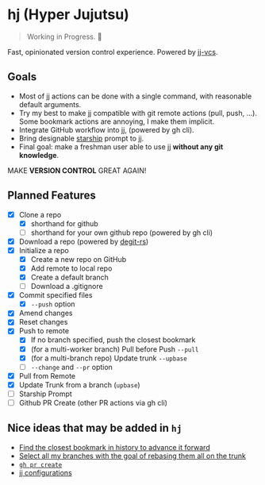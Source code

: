 # hj (Hyper Jujutsu)

> Working in Progress. 🚧

Fast, opinionated version control experience. Powered by [jj-vcs](https://github.com/jj-vcs/jj).

## Goals

- Most of jj actions can be done with a single command, with reasonable default arguments.
- Try my best to make jj compatible with git remote actions (pull, push, ...). Some bookmark actions are annoying, I make them implicit.
- Integrate GitHub workflow into jj, (powered by gh cli).
- Bring designable [starship](https://starship.rs/) prompt to jj.
- Final goal: make a freshman user able to use jj **without any git knowledge**.

MAKE **VERSION CONTROL** GREAT AGAIN!

## Planned Features
- [x] Clone a repo
  - [x] shorthand for github
  - [ ] shorthand for your own github repo (powered by gh cli)
- [x] Download a repo (powered by [degit-rs](https://github.com/psnszsn/degit-rs))
- [x] Initialize a repo
  - [x] Create a new repo on GitHub
  - [x] Add remote to local repo
  - [x] Create a default branch
  - [ ] Download a .gitignore
- [x] Commit specified files
  - [x] `--push` option
- [x] Amend changes
- [x] Reset changes
- [x] Push to remote
  - [x] If no branch specified, push the closest bookmark
  - [x] (for a multi-worker branch) Pull before Push `--pull`
  - [x] (for a multi-branch repo) Update trunk `--upbase`
  - [ ] `--change` and `--pr` option
- [x] Pull from Remote
- [x] Update Trunk from a branch (`upbase`)
- [ ] Starship Prompt
- [ ] Github PR Create (other PR actions via gh cli)

## Nice ideas that may be added in `hj`

- [Find the closest bookmark in history to advance it forward](https://github.com/jj-vcs/jj/discussions/5568)
- [Select all my branches with the goal of rebasing them all on the trunk](https://github.com/jj-vcs/jj/discussions/4974)
- [`gh pr create`](https://github.com/jj-vcs/jj/discussions/6279)
- [jj configurations](https://github.com/jj-vcs/jj/discussions/5812)

